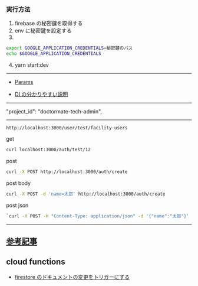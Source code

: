### 実行方法

1. firebase の秘密鍵を取得する
2. env に秘密鍵を設定する
3.

```bash
export GOOGLE_APPLICATION_CREDENTIALS=秘密鍵のパス
echo $GOOGLE_APPLICATION_CREDENTIALS
```

4. yarn start:dev

---

- [Params](https://docs.nestjs.com/custom-decorators#param-decorators)

- [DI の分かりやすい説明](https://blog.shgnkn.io/dependency-injection-in-nestjs/)

---

"project_id": "doctormate-tech-admin",

---

```
http://localhost:3000/user/test/facility-users
```

get
```bash
curl localhost:3000/auth/test/12
```
post
```bash
curl -X POST http://localhost:3000/auth/create
```  
post body
```bash
curl -X POST -d 'name=太郎' http://localhost:3000/auth/create
```
post json
```bash
`curl -X POST -H "Content-Type: application/json" -d '{"name":"太郎"}' http://localhost:3000/auth/create
```

---

## [参考記事](https://firebase.google.com/docs/auth/admin/verify-id-tokens?hl=ja)

## cloud functions

- [firestore のドキュメントの変更をトリガーにする](https://cloud.google.com/firestore/docs/extend-with-functions?hl=ja)
